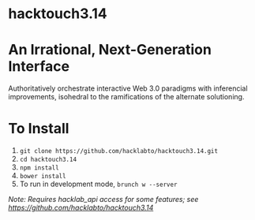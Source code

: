 hacktouch3.14
=============

# An Irrational, Next-Generation Interface

Authoritatively orchestrate interactive Web 3.0 paradigms with inferencial 
improvements, isohedral to the ramifications of the alternate solutioning.

# To Install

1. `git clone https://github.com/hacklabto/hacktouch3.14.git`
2. `cd hacktouch3.14`
3. `npm install`
4. `bower install`
5. To run in development mode, `brunch w --server`

*Note: Requires hacklab_api access for some features; see https://github.com/hacklabto/hacktouch3.14*
